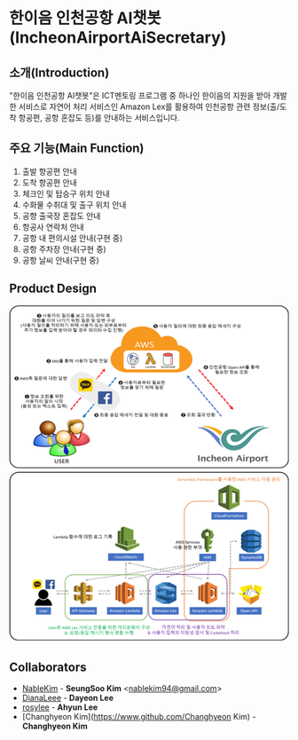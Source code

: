 # 한이음 인천공항 AI챗봇(IncheonAirportAiSecretary)



## 소개(Introduction)
"한이음 인천공항 AI챗봇"은 ICT멘토링 프로그램 중 하나인 한이음의 지원을 받아 개발한 서비스로
자연어 처리 서비스인 Amazon Lex를 활용하여 인천공항 관련 정보(출/도착 항공편, 공항 혼잡도 등)를 안내하는 서비스입니다. 


## 주요 기능(Main Function)
 1. 출발 항공편 안내
 2. 도착 항공편 안내
 3. 체크인 및 탑승구 위치 안내
 4. 수화물 수취대 및 출구 위치 안내 
 5. 공향 출국장 혼잡도 안내
 6. 항공사 연락처 안내
 7. 공항 내 편의시설 안내(구현 중)
 8. 공항 주차장 안내(구현 중)
 9. 공항 날씨 안내(구현 중)
 
 
## Product Design
![ProductDesign](./product_design.bmp)
![SWDesign](./sw_design.bmp)


## Collaborators
* [NableKim](https://www.github.com/NableKim) - **SeungSoo Kim** \<nablekim94@gmail.com\>
* [DianaLeee](https://www.github.com/DianaLeee) - **Dayeon Lee**
* [rosylee](https://www.github.com/rosylee) - **Ahyun Lee**
* [Changhyeon Kim](https://www.github.com/Changhyeon Kim) - **Changhyeon Kim**

